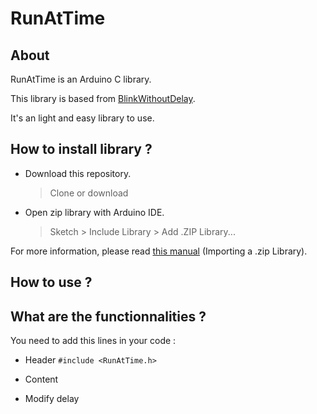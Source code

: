 # RunAtTime

## About
RunAtTime is an Arduino C library. 

This library is based from [BlinkWithoutDelay](https://www.arduino.cc/en/Tutorial/BlinkWithoutDelay).

It's an light and easy library to use.

## How to install library ?
- Download this repository.
    > Clone or download
    
- Open zip library with Arduino IDE.
    > Sketch > Include Library > Add .ZIP Library...

For more information, please read [this manual](https://www.arduino.cc/en/Guide/Libraries#toc4) (Importing a .zip Library).

## How to use ?

## What are the functionnalities ?
You need to add this lines in your code :
- Header
`#include <RunAtTime.h>`

- Content
- Modify delay
